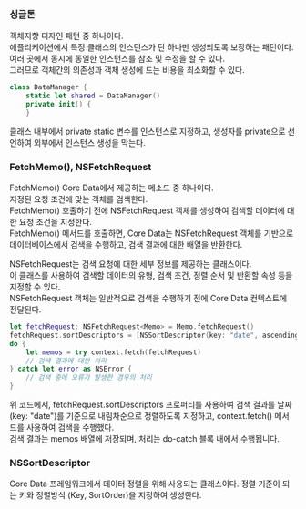 ### 싱글톤
객체지향 디자인 패턴 중 하나이다.<br>
애플리케이션에서 특정 클래스의 인스턴스가 단 하나만 생성되도록 보장하는 패턴이다.<br>
여러 곳에서 동시에 동일한 인스턴스를 참조 및 수정을 할 수 있다.<br>
그러므로 객체간의 의존성과 객체 생성에 드는 비용을 최소화할 수 있다.<br>
```swift
class DataManager {
    static let shared = DataManager()
    private init() {
    }
```
클래스 내부에서 private static 변수를 인스턴스로 지정하고, 생성자를 private으로 선언하여 외부에서 인스턴스 생성을 막는다.<br>

### FetchMemo(), NSFetchRequest 

FetchMemo() Core Data에서 제공하는 메소드 중 하나이다.<br>
지정된 요청 조건에 맞는 객체를 검색한다.<br>
FetchMemo() 호출하기 전에 NSFetchRequest 객체를 생성하여 검색할 데이터에 대한 요청 조건을 지정한다.<br>
FetchMemo() 메서드를 호출하면, Core Data는 NSFetchRequest 객체를 기반으로 데이터베이스에서 검색을 수행하고, 검색 결과에 대한 배열을 반환한다.<br>


NSFetchRequest는 검색 요청에 대한 세부 정보를 제공하는 클래스이다.<br>
이 클래스를 사용하여 검색할 데이터의 유형, 검색 조건, 정렬 순서 및 반환할 속성 등을 지정할 수 있다.<br>
NSFetchRequest 객체는 일반적으로 검색을 수행하기 전에 Core Data 컨텍스트에 전달된다.<br>
```swift
let fetchRequest: NSFetchRequest<Memo> = Memo.fetchRequest()
fetchRequest.sortDescriptors = [NSSortDescriptor(key: "date", ascending: false)]
do {
    let memos = try context.fetch(fetchRequest)
    // 검색 결과에 대한 처리
} catch let error as NSError {
    // 검색 중에 오류가 발생한 경우의 처리
}
```
위 코드에서, fetchRequest.sortDescriptors 프로퍼티를 사용하여 검색 결과를 날짜(key: "date")를 기준으로 내림차순으로 정렬하도록 지정하고, context.fetch() 메서드를 사용하여 검색을 수행했다.<br>
검색 결과는 memos 배열에 저장되며, 처리는 do-catch 블록 내에서 수행됩니다.<br>

### NSSortDescriptor
Core Data 프레임워크에서 데이터 정렬을 위해 사용되는 클래스이다.
정렬 기준이 되는 키와 정렬방식 (Key, SortOrder)을 지정하여 생성한다.


